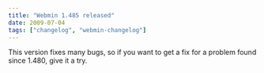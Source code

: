 ```yaml
---
title: "Webmin 1.485 released"
date: 2009-07-04
tags: ["changelog", "webmin-changelog"]
---
```


This version fixes many bugs, so if you want to get a fix for a problem found since 1.480, give it a try.
